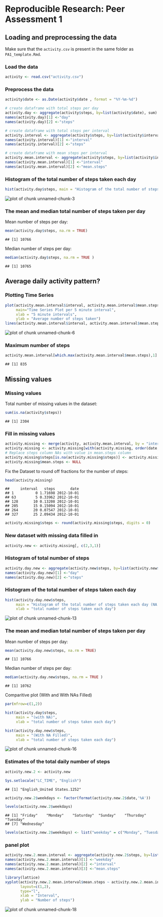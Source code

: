 Reproducible Research: Peer Assessment 1
========================================================


Loading and preprocessing the data
-------------------------
Make sure that the `activity.csv` is present in the same folder as `PA1_template.Rmd`. 

### Load the data

```r
activity <- read.csv("activity.csv")
```

### Preprocess the data

```r
activity$date <- as.Date(activity$date , format = "%Y-%m-%d") 

# create dataframe with total steps per day
activity.day <- aggregate(activity$steps, by=list(activity$date), sum)
names(activity.day)[1] <-"day"
names(activity.day)[2] <-"steps"

# create dataframe with total steps per interval
activity.interval <- aggregate(activity$steps, by=list(activity$interval), sum, na.rm=TRUE, na.action=NULL)
names(activity.interval)[1] <-"interval"
names(activity.interval)[2] <-"steps"

# create dataframe with mean steps per interval
activity.mean.interval <- aggregate(activity$steps, by=list(activity$interval), mean, na.rm=TRUE, na.action=NULL)
names(activity.mean.interval)[1] <-"interval"
names(activity.mean.interval)[2] <-"mean.steps"
```

### Histogram of the total number of steps taken each day

```r
hist(activity.day$steps, main = "Histogram of the total number of steps taken each day",xlab = "total number of steps taken each day")
```

![plot of chunk unnamed-chunk-3](figure/unnamed-chunk-3.png) 

### The mean and median total number of steps taken per day
Mean number of steps per day:

```r
mean(activity.day$steps, na.rm = TRUE)
```

```
## [1] 10766
```
Median number of steps per day:

```r
median(activity.day$steps, na.rm = TRUE )
```

```
## [1] 10765
```

Average daily activity pattern?
-------------------------

### Plotting Time Series

```r
plot(activity.mean.interval$interval, activity.mean.interval$mean.steps, type="n", 
     main="Time Series Plot per 5 minute interval",
     xlab = "5 minute intervals",
     ylab = "Average number of steps taken") 
lines(activity.mean.interval$interval, activity.mean.interval$mean.steps,type="l") 
```

![plot of chunk unnamed-chunk-6](figure/unnamed-chunk-6.png) 

### Maximum number of steps

```r
activity.mean.interval[which.max(activity.mean.interval$mean.steps),1]
```

```
## [1] 835
```

Missing values
-------------------------

### Missing values
Total number of missing values in the dataset:

```r
sum(is.na(activity$steps))
```

```
## [1] 2304
```

### Fill in missing values

```r
activity.missing <- merge(activity, activity.mean.interval, by = "interval", sort= FALSE) 
activity.missing <- activity.missing[with(activity.missing, order(date,interval)), ] 
# Replace steps column NAs with value in mean.steps column
activity.missing$steps[is.na(activity.missing$steps)] <- activity.missing$mean.steps[is.na(activity.missing$steps)] 
activity.missing$mean.steps <- NULL 
```
Fix the Dataset to round off fractions for the number of steps:

```r
head(activity.missing)
```

```
##     interval   steps       date
## 1          0 1.71698 2012-10-01
## 63         5 0.33962 2012-10-01
## 128       10 0.13208 2012-10-01
## 205       15 0.15094 2012-10-01
## 264       20 0.07547 2012-10-01
## 327       25 2.09434 2012-10-01
```

```r
activity.missing$steps <- round(activity.missing$steps, digits = 0)
```

### New dataset with missing data filled in

```r
activity.new <- activity.missing[, c(2,3,1)]
```

### Histogram of total number of steps

```r
activity.day.new <- aggregate(activity.new$steps, by=list(activity.new$date), sum)
names(activity.day.new)[1] <-"day"
names(activity.day.new)[2] <-"steps"
```

### Histogram of the total number of steps taken each day


```r
hist(activity.day.new$steps, 
     main = "Histogram of the total number of steps taken each day (NA Filled)",
     xlab = "total number of steps taken each day")
```

![plot of chunk unnamed-chunk-13](figure/unnamed-chunk-13.png) 

### The mean and median total number of steps taken per day

Mean number of steps per day:

```r
mean(activity.day.new$steps, na.rm = TRUE)
```

```
## [1] 10766
```
Median number of steps per day:

```r
median(activity.day.new$steps, na.rm = TRUE )
```

```
## [1] 10762
```
Comparitive plot (With and With NAs Filled)


```r
par(mfrow=c(1,2))

hist(activity.day$steps, 
     main = "(with NA)",
     xlab = "total number of steps taken each day")

hist(activity.day.new$steps, 
     main = "(With NA Filled)",
     xlab = "total number of steps taken each day")
```

![plot of chunk unnamed-chunk-16](figure/unnamed-chunk-16.png) 

### Estimates of the total daily number of steps


```r
activity.new.2 <- activity.new

Sys.setlocale("LC_TIME", "English")
```

```
## [1] "English_United States.1252"
```

```r
activity.new.2$weekdays <- factor(format(activity.new.2$date,'%A'))

levels(activity.new.2$weekdays)
```

```
## [1] "Friday"    "Monday"    "Saturday"  "Sunday"    "Thursday"  "Tuesday"  
## [7] "Wednesday"
```

```r
levels(activity.new.2$weekdays) <- list("weekday" = c("Monday", "Tuesday", "Wednesday", "Thursday", "Friday"), "weekend" = c("Saturday", "Sunday"))
```

### panel plot

```r
activity.new.2.mean.interval <- aggregate(activity.new.2$steps, by=list(activity.new.2$weekdays, activity.new.2$interval), mean, na.rm=TRUE, na.action=NULL)
names(activity.new.2.mean.interval)[1] <-"weekday"
names(activity.new.2.mean.interval)[2] <-"interval"
names(activity.new.2.mean.interval)[3] <-"mean.steps"

library(lattice) 
xyplot(activity.new.2.mean.interval$mean.steps ~ activity.new.2.mean.interval$interval | activity.new.2.mean.interval$weekday, 
       layout=c(1,2), 
       type="l",
       xlab = "Interval",
       ylab = "Number of steps")
```

![plot of chunk unnamed-chunk-18](figure/unnamed-chunk-18.png) 
